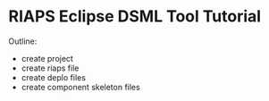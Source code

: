 # RIAPS Eclipse DSML Tool Tutorial

Outline:
* create project
* create riaps file
* create deplo files
* create component skeleton files
